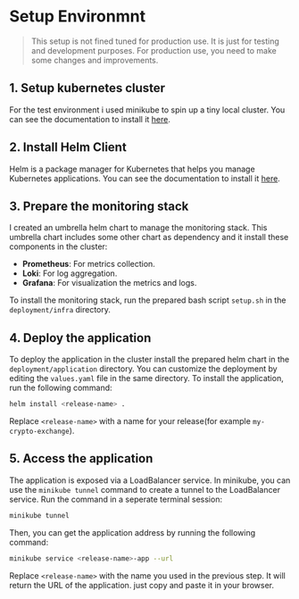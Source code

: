# Setup Environmnt
> This setup is not fined tuned for production use. It is just for testing and development purposes.
> For production use, you need to make some changes and improvements.

## 1. Setup kubernetes cluster
For the test environment i used minikube to spin up a tiny local cluster.
You can see the documentation to install it [here](https://minikube.sigs.k8s.io/docs/start/).

## 2. Install Helm Client
Helm is a package manager for Kubernetes that helps you manage Kubernetes applications.
You can see the documentation to install it [here](https://helm.sh/docs/intro/install/).

## 3. Prepare the monitoring stack
I created an umbrella helm chart to manage the monitoring stack.
This umbrella chart includes some other chart as dependency and it install these components in the cluster:
- **Prometheus**: For metrics collection.
- **Loki**: For log aggregation.
- **Grafana**: For visualization the metrics and logs.

To install the monitoring stack, run the prepared bash script `setup.sh` in the `deployment/infra` directory.

## 4. Deploy the application
To deploy the application in the cluster install the prepared helm chart in the `deployment/application` directory.
You can customize the deployment by editing the `values.yaml` file in the same directory.
To install the application, run the following command:
```bash
helm install <release-name> .
```
Replace `<release-name>` with a name for your release(for example `my-crypto-exchange`).

## 5. Access the application
The application is exposed via a LoadBalancer service.
In minikube, you can use the `minikube tunnel` command to create a tunnel to the LoadBalancer service.
Run the command in a seperate terminal session:
```bash
minikube tunnel
```
Then, you can get the application address by running the following command:
```bash
minikube service <release-name>-app --url
```
Replace `<release-name>` with the name you used in the previous step.
It will return the URL of the application. just copy and paste it in your browser.
